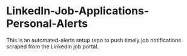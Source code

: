 # LinkedIn-Job-Applications-Personal-Alerts
This is an automated-alerts setup repo to push timely job notifications scraped from the LinkedIn job portal.
